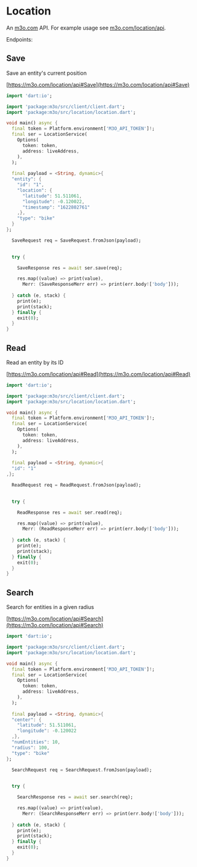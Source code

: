 # Location

An [m3o.com](https://m3o.com) API. For example usage see [m3o.com/location/api](https://m3o.com/location/api).

Endpoints:

## Save

Save an entity's current position


[https://m3o.com/location/api#Save](https://m3o.com/location/api#Save)

```dart
import 'dart:io';

import 'package:m3o/src/client/client.dart';
import 'package:m3o/src/location/location.dart';

void main() async {
  final token = Platform.environment['M3O_API_TOKEN']!;
  final ser = LocationService(
    Options(
      token: token,
      address: liveAddress,
    ),
  );
 
  final payload = <String, dynamic>{
  "entity": {
    "id": "1",
    "location": {
      "latitude": 51.511061,
      "longitude": -0.120022,
      "timestamp": "1622802761"
    ,},
    "type": "bike"
  }
};

  SaveRequest req = SaveRequest.fromJson(payload);

  
  try {

	SaveResponse res = await ser.save(req);

    res.map((value) => print(value),
	  Merr: (SaveResponseMerr err) => print(err.body!['body']));	
  
  } catch (e, stack) {
    print(e);
	print(stack);
  } finally {
    exit(0);
  }
}
```
## Read

Read an entity by its ID


[https://m3o.com/location/api#Read](https://m3o.com/location/api#Read)

```dart
import 'dart:io';

import 'package:m3o/src/client/client.dart';
import 'package:m3o/src/location/location.dart';

void main() async {
  final token = Platform.environment['M3O_API_TOKEN']!;
  final ser = LocationService(
    Options(
      token: token,
      address: liveAddress,
    ),
  );
 
  final payload = <String, dynamic>{
  "id": "1"
,};

  ReadRequest req = ReadRequest.fromJson(payload);

  
  try {

	ReadResponse res = await ser.read(req);

    res.map((value) => print(value),
	  Merr: (ReadResponseMerr err) => print(err.body!['body']));	
  
  } catch (e, stack) {
    print(e);
	print(stack);
  } finally {
    exit(0);
  }
}
```
## Search

Search for entities in a given radius


[https://m3o.com/location/api#Search](https://m3o.com/location/api#Search)

```dart
import 'dart:io';

import 'package:m3o/src/client/client.dart';
import 'package:m3o/src/location/location.dart';

void main() async {
  final token = Platform.environment['M3O_API_TOKEN']!;
  final ser = LocationService(
    Options(
      token: token,
      address: liveAddress,
    ),
  );
 
  final payload = <String, dynamic>{
  "center": {
    "latitude": 51.511061,
    "longitude": -0.120022
  ,},
  "numEntities": 10,
  "radius": 100,
  "type": "bike"
};

  SearchRequest req = SearchRequest.fromJson(payload);

  
  try {

	SearchResponse res = await ser.search(req);

    res.map((value) => print(value),
	  Merr: (SearchResponseMerr err) => print(err.body!['body']));	
  
  } catch (e, stack) {
    print(e);
	print(stack);
  } finally {
    exit(0);
  }
}
```
